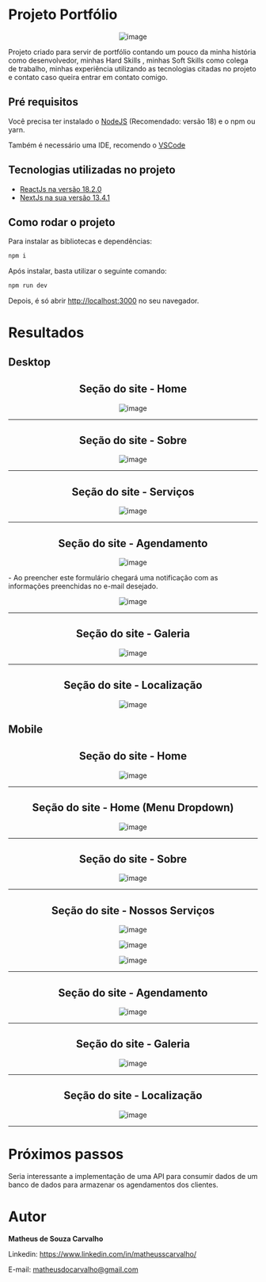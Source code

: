 # Projeto Portfólio
<div align="center">
  
![image](https://github.com/matheusscarvalho1/portfolio/assets/73304785/491bed84-3a92-42de-9823-4d493db53628)


</div>
Projeto criado para servir de portfólio contando um pouco da minha história como desenvolvedor, minhas Hard Skills , minhas Soft Skills como colega de trabalho, minhas experiência  utilizando as tecnologias citadas no projeto e contato caso queira entrar em contato comigo.

## Pré requisitos

Você precisa ter instalado o [NodeJS](https://nodejs.org/) (Recomendado: versão 18) e o npm ou yarn.

Também é necessário uma IDE, recomendo o [VSCode](https://code.visualstudio.com/)

## Tecnologias utilizadas no projeto

- [ReactJs na versão 18.2.0](https://github.com/facebook/react)
- [NextJs na sua versão 13.4.1](https://github.com/vercel/next.js)

## Como rodar o projeto

Para instalar as bibliotecas e dependências:

```bash
npm i
```

Após instalar, basta utilizar o seguinte comando:

```bash
npm run dev
```

Depois, é só abrir [http://localhost:3000](http://localhost:3000) no seu navegador.

# Resultados

## Desktop
<div align="center">
<b><h2>Seção do site - Home</h2></b>

![image](https://github.com/matheusscarvalho1/Projeto-Barber-Shop/assets/73304785/2a54ff7f-b90c-4e31-8d95-5f38540a6700)


<hr>
<b><h2>Seção do site - Sobre</h2></b>

![image](https://github.com/matheusscarvalho1/Projeto-Barber-Shop/assets/73304785/9c3f22fe-e8c9-45c5-8bf6-f378dd6d8119)


<hr>
<b><h2>Seção do site - Serviços</h2></b>

![image](https://github.com/matheusscarvalho1/Projeto-Barber-Shop/assets/73304785/30c01bcd-543b-4457-8380-9621cbe110d9)




<hr>
<b><h2>Seção do site - Agendamento</h2></b>

![image](https://user-images.githubusercontent.com/73304785/224450864-cbaef472-24d7-4106-94e6-92519ebb9771.png)

<p align="left">
  - Ao preencher este formulário chegará uma notificação com as informações preenchidas no e-mail desejado.
</p> 
  

![image](https://github.com/matheusscarvalho1/Projeto-Barber-Shop/assets/73304785/d60ac997-fb5d-4977-b3a4-7e0cf4e34ebd)


<hr>
<b><h2>Seção do site - Galeria</h2></b>

![image](https://github.com/matheusscarvalho1/Projeto-Barber-Shop/assets/73304785/6cd1a2d5-5903-452e-98c8-4541f55b0bcd)


<hr>
<b><h2>Seção do site - Localização</h2></b>

![image](https://github.com/matheusscarvalho1/Projeto-Barber-Shop/assets/73304785/6aeebb3a-f426-47e9-9ae5-20c604395234)
</div>

## Mobile

<div align="center">
<b><h2>Seção do site - Home</h2></b>

![image](https://github.com/matheusscarvalho1/Projeto-Barber-Shop/assets/73304785/66dd978f-0656-41fc-bc7f-56c75757a711)

<hr>
<b><h2>Seção do site - Home (Menu Dropdown)</h2></b>

![image](https://github.com/matheusscarvalho1/Projeto-Barber-Shop/assets/73304785/14a67640-d559-42f7-ab5d-2b77cf2e4c0b)
<hr>
<b><h2>Seção do site - Sobre</h2></b>

![image](https://github.com/matheusscarvalho1/Projeto-Barber-Shop/assets/73304785/7c82f6a1-3760-47aa-8fde-c52f0c992926)

<hr>
<b><h2>Seção do site - Nossos Serviços</h2></b>

![image](https://github.com/matheusscarvalho1/Projeto-Barber-Shop/assets/73304785/f6ad0d23-eb7f-447d-ae82-facdfe946cd9)

![image](https://github.com/matheusscarvalho1/Projeto-Barber-Shop/assets/73304785/724a786d-25fc-47b0-bf9f-20e4b934adc2)

![image](https://github.com/matheusscarvalho1/Projeto-Barber-Shop/assets/73304785/6913a518-f5e3-44af-8af7-ba159cdc0209)




<hr>
<b><h2>Seção do site - Agendamento</h2></b>

![image](https://github.com/matheusscarvalho1/Projeto-Barber-Shop/assets/73304785/74de4bce-b923-4fd0-aa9e-77a012ec5843)
<hr>
<b><h2>Seção do site - Galeria</h2></b>

![image](https://github.com/matheusscarvalho1/Projeto-Barber-Shop/assets/73304785/698720df-23c3-42e8-9b2a-c64e9e1c00df)


<hr>

<b><h2>Seção do site - Localização</h2></b>

![image](https://github.com/matheusscarvalho1/Projeto-Barber-Shop/assets/73304785/f14b0846-db15-4fdb-95da-a9ae6081fc50)


<hr>
</div>

# Próximos passos

Seria interessante a implementação de uma API para consumir dados de um banco de dados para armazenar os agendamentos dos clientes.

# Autor

<b>Matheus de Souza Carvalho</b>

Linkedin:
https://www.linkedin.com/in/matheusscarvalho/

E-mail:
matheusdocarvalho@gmail.com
